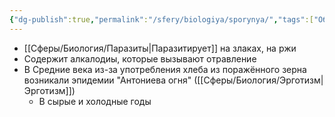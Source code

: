 ```yaml
---
{"dg-publish":true,"permalink":"/sfery/biologiya/sporynya/","tags":["Общаябиология"]}
---
```


- [[Сферы/Биология/Паразиты\|Паразитирует]] на злаках, на ржи
- Содержит алкалодиы, которые вызывают отравление
- В Средние века из-за употребления хлеба из поражённого зерна возникали эпидемии "Антониева огня" ([[Сферы/Биология/Эрготизм\|Эрготизм]])
	- В сырые и холодные годы